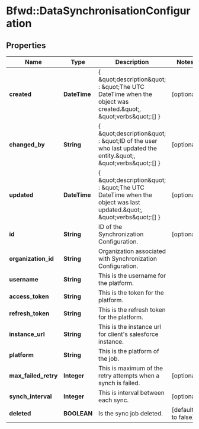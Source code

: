 # Bfwd::DataSynchronisationConfiguration

## Properties
Name | Type | Description | Notes
------------ | ------------- | ------------- | -------------
**created** | **DateTime** | { \&quot;description\&quot; : \&quot;The UTC DateTime when the object was created.\&quot;, \&quot;verbs\&quot;:[] } | [optional] 
**changed_by** | **String** | { \&quot;description\&quot; : \&quot;ID of the user who last updated the entity.\&quot;, \&quot;verbs\&quot;:[] } | [optional] 
**updated** | **DateTime** | { \&quot;description\&quot; : \&quot;The UTC DateTime when the object was last updated.\&quot;, \&quot;verbs\&quot;:[] } | [optional] 
**id** | **String** | ID of the Synchronization Configuration. | [optional] 
**organization_id** | **String** | Organization associated with Synchronization Configuration. | 
**username** | **String** | This is the username for the platform. | 
**access_token** | **String** | This is the token for the platform. | 
**refresh_token** | **String** | This is the refresh token for the platform. | 
**instance_url** | **String** | This is the instance url for client&#39;s salesforce instance. | 
**platform** | **String** | This is the platform of the job. | 
**max_failed_retry** | **Integer** | This is maximum of the retry attempts when a synch is failed. | [optional] 
**synch_interval** | **Integer** | This is interval between each sync. | [optional] 
**deleted** | **BOOLEAN** | Is the sync job deleted. | [default to false]


